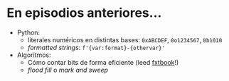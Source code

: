 # En episodios anteriores...

- Python:
    - literales numéricos en distintas bases: `0xABCDEF`, `0o1234567`, `0b1010`
    - *formatted strings*: `f'{var:format}-{othervar}'`
- Algoritmos:
    - Cómo contar bits de forma eficiente (leed [fxtbook](https://www.jjj.de/fxt/fxtbook.pdf)!)
    - *flood fill* o *mark and sweep*